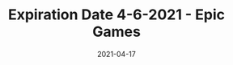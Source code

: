 ---
title: "Expiration Date 4-6-2021 - Epic Games"
date: 2021-04-17
externalLink: https://www.epicgames.com/site/en-US/expiration-date-4-6-2021?sessionInvalidated=true
---